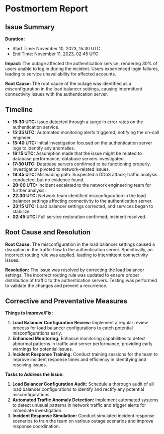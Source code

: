 # Postmortem Report

## Issue Summary

**Duration:**
- Start Time: November 10, 2023, 15:30 UTC
- End Time: November 11, 2023, 02:45 UTC

**Impact:**
The outage affected the authentication service, rendering 30% of users unable to log in during the incident. Users experienced login failures, leading to service unavailability for affected accounts.

**Root Cause:**
The root cause of the outage was identified as a misconfiguration in the load balancer settings, causing intermittent connectivity issues with the authentication server.

## Timeline

- **15:30 UTC:** Issue detected through a surge in error rates on the authentication service.
- **15:35 UTC:** Automated monitoring alerts triggered, notifying the on-call engineer.
- **15:40 UTC:** Initial investigation focused on the authentication server logs to identify any anomalies.
- **16:15 UTC:** Assumption made that the issue might be related to database performance; database servers investigated.
- **17:30 UTC:** Database servers confirmed to be functioning properly. Investigation pivoted to network-related issues.
- **18:45 UTC:** Misleading path: Suspected a DDoS attack; traffic analysis conducted, but no evidence found.
- **20:00 UTC:** Incident escalated to the network engineering team for further analysis.
- **22:30 UTC:** Network team identified misconfiguration in the load balancer settings affecting connectivity to the authentication server.
- **23:15 UTC:** Load balancer settings corrected, and services began to stabilize.
- **02:45 UTC:** Full service restoration confirmed; incident resolved.

## Root Cause and Resolution

**Root Cause:**
The misconfiguration in the load balancer settings caused a disruption in the traffic flow to the authentication server. Specifically, an incorrect routing rule was applied, leading to intermittent connectivity issues.

**Resolution:**
The issue was resolved by correcting the load balancer settings. The incorrect routing rule was updated to ensure proper distribution of traffic to the authentication servers. Testing was performed to validate the changes and prevent a recurrence.

## Corrective and Preventative Measures

**Things to Improve/Fix:**
1. **Load Balancer Configuration Review:** Implement a regular review process for load balancer configurations to catch potential misconfigurations early.
2. **Enhanced Monitoring:** Enhance monitoring capabilities to detect abnormal patterns in traffic and server performance, providing early warnings for potential issues.
3. **Incident Response Training:** Conduct training sessions for the team to improve incident response times and efficiency in identifying and resolving issues.

**Tasks to Address the Issue:**
1. **Load Balancer Configuration Audit:** Schedule a thorough audit of all load balancer configurations to identify and rectify any potential misconfigurations.
2. **Automated Traffic Anomaly Detection:** Implement automated systems to detect unusual patterns in network traffic and trigger alerts for immediate investigation.
3. **Incident Response Simulation:** Conduct simulated incident response scenarios to train the team on various outage scenarios and improve response coordination.


